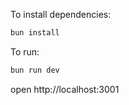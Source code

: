 To install dependencies:

```sh
bun install
```

To run:

```sh
bun run dev
```

open http://localhost:3001
